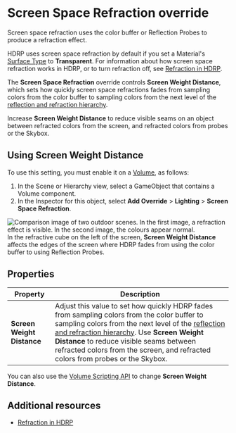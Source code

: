 # Screen Space Refraction override

Screen space refraction uses the color buffer or Reflection Probes to produce a refraction effect.

HDRP uses screen space refraction by default if you set a Material's [Surface Type](Surface-Type.md) to **Transparent**. For information about how screen space refraction works in HDRP, or to turn refraction off, see [Refraction in HDRP](Override-Screen-Space-Refraction.md).

The **Screen Space Refraction** override controls **Screen Weight Distance**, which sets how quickly screen space refractions fades from sampling colors from the color buffer to sampling colors from the next level of the [reflection and refraction hierarchy](how-hdrp-calculates-color-for-reflection-and-refraction.md).

Increase **Screen Weight Distance** to reduce visible seams on an object between refracted colors from the screen, and refracted colors from probes or the Skybox.

## Using Screen Weight Distance

To use this setting, you must enable it on a [Volume](understand-volumes.md), as follows:

1. In the Scene or Hierarchy view, select a GameObject that contains a Volume component.
2. In the Inspector for this object, select **Add Override** > **Lighting** > **Screen Space Refraction**.

![Comparison image of two outdoor scenes. In the first image, a refraction effect is visible. In the second image, the colours appear normal.](Images/screen-weight-distance.png)<br/>
In the refractive cube on the left of the screen, **Screen Weight Distance** affects the edges of the screen where HDRP fades from using the color buffer to using Reflection Probes.

## Properties

| **Property**                  | **Description**                                              |
| ----------------------------- | ------------------------------------------------------------ |
| **Screen Weight Distance** |   Adjust this value to set how quickly HDRP fades from sampling colors from the color buffer to sampling colors from the next level of the [reflection and refraction hierarchy](how-hdrp-calculates-color-for-reflection-and-refraction.md). Use **Screen Weight Distance** to reduce visible seams between refracted colors from the screen, and refracted colors from probes or the Skybox. |

You can also use the [Volume Scripting API](Volumes-API.md) to change **Screen Weight Distance**.

## Additional resources

- [Refraction in HDRP](Override-Screen-Space-Refraction.md)
